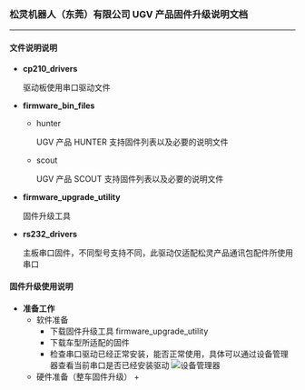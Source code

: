 ### 松灵机器人（东莞）有限公司 UGV 产品固件升级说明文档

---

#### 文件说明说明
- **cp210_drivers** 

   驱动板使用串口驱动文件
- **firmware_bin_files**
   + hunter

     UGV 产品 HUNTER 支持固件列表以及必要的说明文件
   + scout
    
     UGV 产品 SCOUT 支持固件列表以及必要的说明文件
- **firmware_upgrade_utility**

    固件升级工具

- **rs232_drivers**

    主板串口固件，不同型号支持不同，此驱动仅适配松灵产品通讯包配件所使用串口


#### 固件升级使用说明
- **准备工作**
    - 软件准备
       + 下载固件升级工具 firmware_upgrade_utility 
       + 下载车型所适配的固件 
       + 检查串口驱动已经正常安装，能否正常使用，具体可以通过设备管理器查看当前串口是否已经安装驱动
       ![设备管理器]()
    - 硬件准备（整车固件升级）
       + 
    
